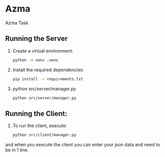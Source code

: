 # Azma
Azma Task 


## Running the Server

1. Create a virtual environment:
   ```bash
   python -m venv .venv

2. Install the required dependencies:
   ```bash
   pip install -r requirements.txt

3. python src/server/manager.py
   ```bash
   python src/server/manager.py

## Running the Client:

1. To run the client, execute:
   ```bash
   python src/client/manager.py

and when you execute the client you can enter your json data and need to be in 1 line.
